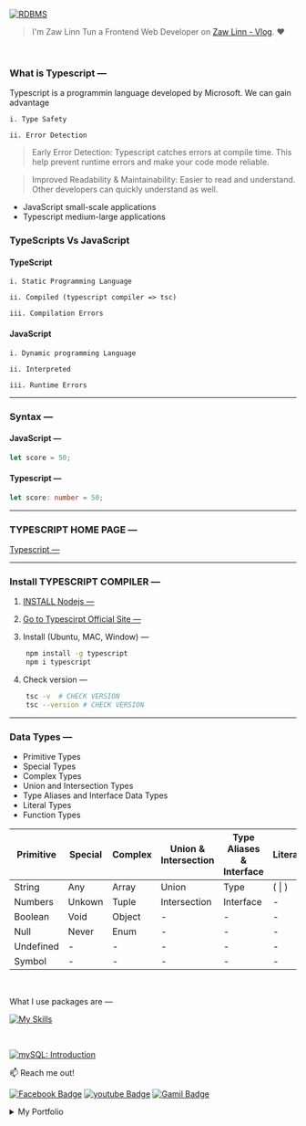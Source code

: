 [![RDBMS](https://img.shields.io/badge/mySQL_Lessons_—-000?style=for-the-badge—=ko-fi—=white)](#)

> I'm Zaw Linn Tun a Frontend Web Developer on [Zaw Linn - Vlog](https://www.youtube.com/@zawlinn-vlog). :heart:

<!-- #### PROJECT SIMPLE &mdash; -->

<!-- ![PROJECT_IMG](./assets/img/sample.png) -->

<br/>

### What is Typescript &mdash;

Typescript is a programmin language developed by Microsoft. We can gain advantage

    i. Type Safety

    ii. Error Detection

> Early Error Detection: Typescript catches errors at compile time. This help prevent runtime errors and make your code mode reliable.

> Improved Readability & Maintainability: Easier to read and understand. Other developers can quickly understand as well.

- JavaScript small-scale applications
- Typescript medium-large applications

### TypeScripts Vs JavaScript

#### TypeScript

    i. Static Programming Language

    ii. Compiled (typescript compiler => tsc)

    iii. Compilation Errors

#### JavaScript

    i. Dynamic programming Language

    ii. Interpreted

    iii. Runtime Errors

<hr />

### Syntax &mdash;

#### JavaScript &mdash;

```js
let score = 50;
```

#### Typescript &mdash;

```ts
let score: number = 50;
```

<hr />

### TYPESCRIPT HOME PAGE &mdash;

[Typescript &mdash;](https://www.typescriptlang.org)

<hr>

### Install TYPESCRIPT COMPILER &mdash;

1. [INSTALL Nodejs &mdash;](https://nodejs.org/en/download)

2. [Go to Typescirpt Official Site &mdash;](https://www.typescriptlang.org/download)

3. Install (Ubuntu, MAC, Window) &mdash;

```sh
    npm install -g typescript
    npm i typescript
```

4. Check version &mdash;

```sh
    tsc -v  # CHECK VERSION
    tsc --version # CHECK VERSION
```

<hr/>

### Data Types &mdash;

- Primitive Types
- Special Types
- Complex Types
- Union and Intersection Types
- Type Aliases and Interface Data Types
- Literal Types
- Function Types

| Primitive | Special | Complex | Union & Intersection | Type Aliases & Interface | Literal | Function |
| --------- | ------- | ------- | -------------------- | ------------------------ | ------- | -------- |
| String    | Any     | Array   | Union                | Type                     | ( \| )  | -        |
| Numbers   | Unkown  | Tuple   | Intersection         | Interface                | -       | -        |
| Boolean   | Void    | Object  | -                    | -                        | -       | -        |
| Null      | Never   | Enum    | -                    | -                        | -       | -        |
| Undefined | -       | -       | -                    | -                        | -       | -        |
| Symbol    | -       | -       | -                    | -                        | -       | -        |

<br>

<!-- ![Screenshot of Project](./s1.png) -->

What I use packages are &mdash;

[![My Skills](https://skillicons.dev/icons?i=mysql,npm,git,github,vscode&perline=3)](https://skillicons.dev)

<br>

[![mySQL: Introduction](https://img.shields.io/badge/Relational_Database_Management_System_—-000?style=for-the-badge—=ko-fi—=white)](#)

📫 Reach me out!

[![Facebook Badge](https://img.shields.io/badge/-@zawlinn_vlog-1ca0f1?style=flat&labelColor=1ca0f1&logo=facebook&logoColor=white&link=https://faebook.com/zawlinn_profile)](https://facebook.com/zawlinn.vlog)
[![youtube Badge](https://img.shields.io/badge/-zawlinn_vlog-c0392b?style=flat&labelColor=c0392b&logo=youtube&logoColor=white)](https://youtube.com/@zawlinn-vlog)
[![Gamil Badge](https://img.shields.io/badge/-zawlinn.profile-c0392b?style=flat&labelColor=c0392b&logo=gmail&logoColor=white)](mailto:zawlinn.profile@gmail.com)

<!-- TODO: Add last video link -->

<details>
    <summary>
        My Portfolio
    </summary>
    <br/>

- :earth_asia: I’m currently working at @Mae Sot Market as a sale staff
- :computer: Most used line of code git commit -m "Initial Commit"
- :brain: I’m looking for help with Outstanding Video ideas.
- :mailbox_with_mail: How to reach me: zawlinn.profile@gmail.com.
- :heart: In a relationship with React
</details>
